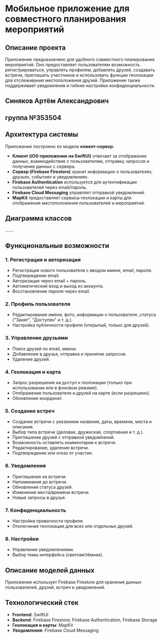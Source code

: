 # Мобильное приложение для совместного планирования мероприятий

## Описание проекта
Приложение предназначено для удобного совместного планирования мероприятий. Оно предоставляет пользователям возможность регистрироваться, управлять профилем, добавлять друзей, создавать встречи, приглашать участников и использовать функции геолокации для отслеживания местоположения друзей. Приложение также поддерживает уведомления и гибкие настройки конфиденциальности.

## Синяков Артём Александрович  
## группа №353504

## Архитектура системы
Приложение построено по модели **клиент-сервер**:
- **Клиент (iOS-приложение на SwiftUI)** отвечает за отображение данных, взаимодействие с пользователем, отправку запросов и получение данных с сервера.
- **Сервер (Firebase Firestore)** хранит информацию о пользователях, друзьях, событиях и уведомлениях.
- **Firebase Authentication** используется для аутентификации пользователей через email/пароль.
- **Firebase Cloud Messaging** управляет отправкой уведомлений.
- **MapKit** предоставляет сервисы геолокации и карты для отображения местоположения пользователей и мероприятий.

## Диаграмма классов
.......

## Функциональные возможности
### 1. Регистрация и авторизация
- Регистрация нового пользователя с вводом имени, email, пароля.
- Подтверждение email.
- Авторизация через email + пароль.
- Автоматический вход и выход из аккаунта.
- Восстановление пароля через email.

### 2. Профиль пользователя
- Редактирование имени, фото, информации о пользователе ,статуса ("Занят", "Доступен" и т. д.).
- Настройка публичности профиля (открытый, только для друзей).

### 3. Управление друзьями
- Поиск друзей по email, имени.
- Добавление в друзья, отправка и принятие запросов.
- Удаление друзей.

### 4. Геолокация и карта
- Запрос разрешения на доступ к геолокации (только при использовании или в фоновом режиме).
- Отображение пользователя и друзей на карте (если разрешено).
- Обновление координат.

### 5. Создание встреч
- Создание встречи с указанием названия, даты, времени, места и описания.
- Выбор типа встречи (деловая, дружеская, спортивная и т. д.).
- Приглашение друзей с отправкой уведомлений.
- Возможность оставлять комментарии к встрече.
- Редактирование, удаление встречи.
- Подтверждение или отказ от участия.

### 6. Уведомления
- Приглашения на встречи.
- Напоминания до встречи.
- Обновления статуса друзей.
- Изменение места/времени встречи.
- Новые запросы в друзья.

### 7. Конфиденциальность
- Настройки приватности профиля.
- Отключение геолокации для всех или отдельных друзей.

### 8. Настройки
- Управление уведомлениями.
- Выбор темы интерфейса (светлая/тёмная).

## Описание моделей данных
Приложение использует Firebase Firestore для хранения данных пользователей, друзей, встреч и уведомлений. 

## Технологический стек
- **Frontend**: SwiftUI
- **Backend**: Firebase Firestore, Firebase Authentication, Firebase Storage
- **Геолокация и карты**: MapKit
- **Уведомления**: Firebase Cloud Messaging
